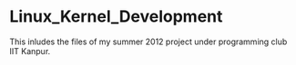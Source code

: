 Linux_Kernel_Development
========================

This inludes the files of my summer 2012 project under programming club IIT Kanpur.
